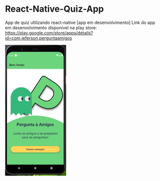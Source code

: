 # React-Native-Quiz-App
App de quiz utilizando react-native [app em desenvolvimento]
Link do app em desenvolvimento disponível na play store: https://play.google.com/store/apps/details?id=com.jeferson.perguntaamigos

<img src="https://github.com/JefersonNSoares/React-Native-Quiz-App/blob/main/assets/Screen%20Images/Screen%20Welcome.png" width="200">


